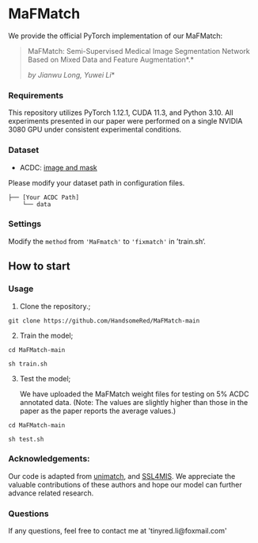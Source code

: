 # MaFMatch

We provide the official PyTorch implementation of our MaFMatch:

> MaFMatch: Semi-Supervised Medical Image Segmentation Network Based on Mixed Data and Feature Augmentation*.*
>
> _by Jianwu Long, Yuwei Li_\*

### Requirements

This repository utilizes PyTorch 1.12.1, CUDA 11.3, and Python 3.10. All experiments presented in our paper were performed on a single NVIDIA 3080 GPU under consistent experimental conditions.

### Dataset

- ACDC: [image and mask](https://drive.google.com/file/d/1LOust-JfKTDsFnvaidFOcAVhkZrgW1Ac/view?usp=sharing)

Please modify your dataset path in configuration files.

    ├── [Your ACDC Path]
        └── data

### Settings

Modify the `method` from `'MaFmatch'` to `'fixmatch'` in ’train.sh‘.

## How to start

### Usage

1.  Clone the repository.;

<!---->

    git clone https://github.com/HandsomeRed/MaFMatch-main

2.  Train the model;

<!---->

    cd MaFMatch-main

    sh train.sh

3.  Test the model;

    We have uploaded the MaFMatch weight files for testing on 5% ACDC annotated data. (Note: The values are slightly higher than those in the paper as the paper reports the average values.)

<!---->

    cd MaFMatch-main

    sh test.sh

### Acknowledgements:

Our code is adapted from [unimatch](https://github.com/LiheYoung/UniMatch), and [SSL4MIS](https://github.com/HiLab-git/SSL4MIS). We appreciate the valuable contributions of these authors and hope our model can further advance related research.

### Questions

If any questions, feel free to contact me at 'tinyred.li\@foxmail.com'
